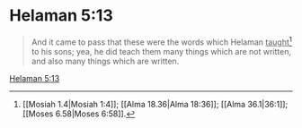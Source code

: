 # Helaman 5:13

> And it came to pass that these were the words which Helaman <u>taught</u>[^a] to his sons; yea, he did teach them many things which are not written, and also many things which are written.

[Helaman 5:13](https://www.churchofjesuschrist.org/study/scriptures/bofm/hel/5?lang=eng&id=p13#p13)


[^a]: [[Mosiah 1.4|Mosiah 1:4]]; [[Alma 18.36|Alma 18:36]]; [[Alma 36.1|36:1]]; [[Moses 6.58|Moses 6:58]].  

